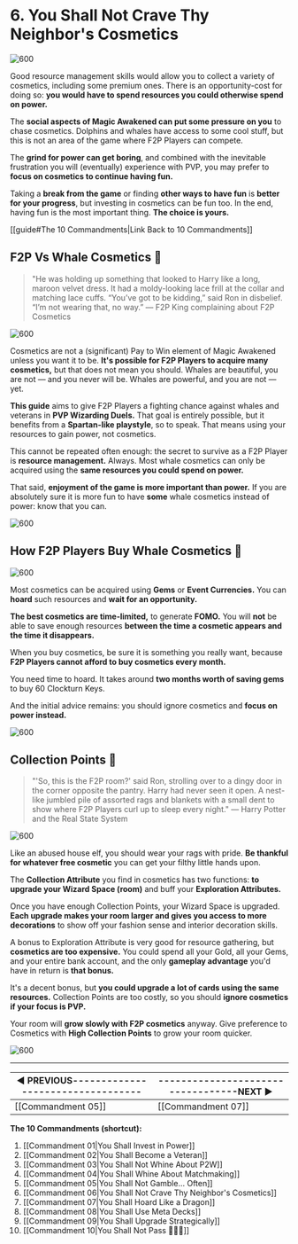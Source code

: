 # 6. You Shall Not Crave Thy Neighbor's Cosmetics

![600](https://i.imgur.com/EAhXEOX.png)

Good resource management skills would allow you to collect a variety of cosmetics, including some premium ones. There is an opportunity-cost for doing so: **you would have to spend resources you could otherwise spend on power.**

The **social aspects of Magic Awakened can put some pressure on you** to chase cosmetics. Dolphins and whales have access to some cool stuff, but this is not an area of the game where F2P Players can compete.

The **grind for power can get boring**, and combined with the inevitable frustration you will (eventually) experience with PVP, you may prefer to **focus on cosmetics to continue having fun.**

Taking a **break from the game** or finding **other ways to have fun** is **better for your progress**, but investing in cosmetics can be fun too. In the end, having fun is the most important thing. **The choice is yours.**

[[guide#The 10 Commandments|Link Back to 10 Commandments]]

## F2P Vs Whale Cosmetics 🐳
>"He was holding up something that looked to Harry like a long, maroon velvet dress. It had a moldy-looking lace frill at the collar and matching lace cuffs. “You’ve got to be kidding,” said Ron in disbelief. “I’m not wearing that, no way.”
>— F2P King complaining about F2P Cosmetics

![600](https://i.imgur.com/96Vt6NV.jpg)

Cosmetics are not a (significant) Pay to Win element of Magic Awakened unless you want it to be. **It's possible for F2P Players to acquire many cosmetics,** but that does not mean you should. Whales are beautiful, you are not — and you never will be. Whales are powerful, and you are not — yet.

**This guide** aims to give F2P Players a fighting chance against whales and veterans in **PVP Wizarding Duels.** That goal is entirely possible, but it benefits from a **Spartan-like playstyle**, so to speak. That means using your resources to gain power, not cosmetics.

This cannot be repeated often enough: the secret to survive as a F2P Player is **resource management.** Always. Most whale cosmetics can only be acquired using the **same resources you could spend on power.**

That said, **enjoyment of the game is more important than power.** If you are absolutely sure it is more fun to have **some** whale cosmetics instead of power: know that you can. 

![600](https://i.imgur.com/GZKbhJh.jpg)

## How F2P Players Buy Whale Cosmetics 🐳 

![600](https://i.imgur.com/RVh3FcX.jpg)

Most cosmetics can be acquired using **Gems** or **Event Currencies.** You can **hoard** such resources and **wait for an opportunity.**

**The best cosmetics are time-limited,** to generate **FOMO.** You will **not** be able to save enough resources **between the time a cosmetic appears and the time it disappears.**

When you buy cosmetics, be sure it is something you really want, because **F2P Players cannot afford to buy cosmetics every month.**

You need time to hoard. It takes around **two months worth of saving gems** to buy 60 Clockturn Keys.

And the initial advice remains: you should ignore cosmetics and **focus on power instead.**

![600](https://i.imgur.com/3i0qWV7.jpg)

## Collection Points 🐳
>"'So, this is the F2P room?' said Ron, strolling over to a dingy door in the corner opposite the pantry. Harry had never seen it open. A nest-like jumbled pile of assorted rags and blankets with a small dent to show where F2P Players curl up to sleep every night."
>— Harry Potter and the Real State System

![600](https://i.imgur.com/rIDEf6j.jpg)

Like an abused house elf, you should wear your rags with pride. **Be thankful for whatever free cosmetic** you can get your filthy little hands upon.

The **Collection Attribute** you find in cosmetics has two functions: **to upgrade your Wizard Space (room)** and buff your **Exploration Attributes.**

Once you have enough Collection Points, your Wizard Space is upgraded. **Each upgrade makes your room larger and gives you access to more decorations** to show off your fashion sense and interior decoration skills.

A bonus to Exploration Attribute is very good for resource gathering, but **cosmetics are too expensive.** You could spend all your Gold, all your Gems, and your entire bank account, and the only **gameplay advantage** you'd have in return is **that bonus.**

It's a decent bonus, but **you could upgrade a lot of cards using the same resources.** Collection Points are too costly, so you should **ignore cosmetics if your focus is PVP.** 

Your room will **grow slowly with F2P cosmetics** anyway. Give preference to Cosmetics with **High Collection Points** to grow your room quicker.

![600](https://i.imgur.com/jT4CduN.png)

---
| **◀ PREVIOUS**----------------------------------|----------------------------------**NEXT ▶** |
| ------------------------------------------- | ----------------------------------------|
| [[Commandment 05]] | [[Commandment 07]] |

**The 10 Commandments (shortcut):** 

1. [[Commandment 01|You Shall Invest in Power]]
2. [[Commandment 02|You Shall Become a Veteran]]
3. [[Commandment 03|You Shall Not Whine About P2W]]
4. [[Commandment 04|You Shall Whine About Matchmaking]]
5. [[Commandment 05|You Shall Not Gamble... Often]]
6. [[Commandment 06|You Shall Not Crave Thy Neighbor's Cosmetics]]
7. [[Commandment 07|You Shall Hoard Like a Dragon]]
8. [[Commandment 08|You Shall Use Meta Decks]]
9. [[Commandment 09|You Shall Upgrade Strategically]]
10. [[Commandment 10|You Shall Not Pass 🧙🏻‍♂️]]
